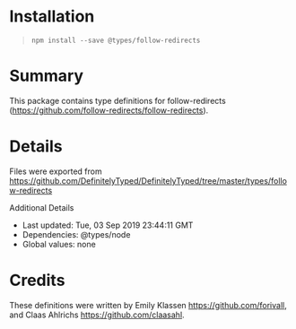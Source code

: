 # Installation
> `npm install --save @types/follow-redirects`

# Summary
This package contains type definitions for follow-redirects (https://github.com/follow-redirects/follow-redirects).

# Details
Files were exported from https://github.com/DefinitelyTyped/DefinitelyTyped/tree/master/types/follow-redirects

Additional Details
 * Last updated: Tue, 03 Sep 2019 23:44:11 GMT
 * Dependencies: @types/node
 * Global values: none

# Credits
These definitions were written by Emily Klassen <https://github.com/forivall>, and Claas Ahlrichs <https://github.com/claasahl>.
